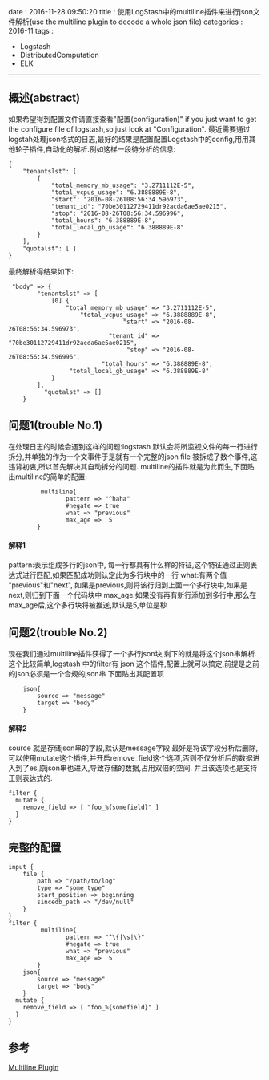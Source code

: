 date : 2016-11-28 09:50:20
title : 使用LogStash中的multiline插件来进行json文件解析(use the multiline plugin to decode a whole json file)
categories : 2016-11
tags : 
 - Logstash
 - DistributedComputation
 - ELK
---

## 概述(abstract)
如果希望得到配置文件请直接查看"配置(configuration)" if you just want to get the configure file of logstash,so just look at "Configuration".
最近需要通过logstah处理json格式的日志,最好的结果是配置配置Logstash中的config,用用其他轮子插件,自动化的解析.例如这样一段待分析的信息:
```
{
    "tenantslst": [
        {
            "total_memory_mb_usage": "3.2711112E-5",
            "total_vcpus_usage": "6.3888889E-8",
            "start": "2016-08-26T08:56:34.596973",
            "tenant_id": "70be30112729411dr92acda6ae5ae0215",
            "stop": "2016-08-26T08:56:34.596996",
            "total_hours": "6.388889E-8",
            "total_local_gb_usage": "6.388889E-8"
        }
    ],
    "quotalst": [ ]
}
```
最终解析得结果如下:
```
 "body" => {
        "tenantslst" => [
            [0] {
                "total_memory_mb_usage" => "3.2711112E-5",
                    "total_vcpus_usage" => "6.3888889E-8",
                                "start" => "2016-08-26T08:56:34.596973",
                            "tenant_id" => "70be30112729411dr92acda6ae5ae0215",
                                 "stop" => "2016-08-26T08:56:34.596996",
                          "total_hours" => "6.388889E-8",
                 "total_local_gb_usage" => "6.388889E-8"
            }
        ],
          "quotalst" => []
    }
```
## 问题1(trouble No.1)
在处理日志的时候会遇到这样的问题:logstash 默认会将所监视文件的每一行进行拆分,并单独的作为一个文事件于是就有一个完整的json file 被拆成了数个事件,这违背初衷,所以首先解决其自动拆分的问题.
multiline的插件就是为此而生,下面贴出multiline的简单的配置:
```
         multiline{
                pattern => "^haha"
                #negate => true
                what => "previous"
                max_age =>  5
        }

```

#### 解释1
pattern:表示组成多行的json中, 每一行都具有什么样的特征,这个特征通过正则表达式进行匹配,如果匹配成功则认定此为多行块中的一行
what:有两个值 "previous"和"next", 如果是previous,则将该行归到上面一个多行块中,如果是next,则归到下面一个代码块中
max_age:如果没有再有新行添加到多行中,那么在max_age后,这个多行块将被推送,默认是5,单位是秒

## 问题2(trouble No.2)
现在我们通过multiline插件获得了一个多行json块,剩下的就是将这个json串解析.
这个比较简单,logstash 中的filter有 json 这个插件,配置上就可以搞定,前提是之前的json必须是一个合规的json串
下面贴出其配置项
```
    json{
        source => "message"
        target => "body"
    }
```

#### 解释2
source 就是存储json串的字段,默认是message字段
最好是将该字段分析后删除,可以使用mutate这个插件,并开启remove_field这个选项,否则不仅分析后的数据进入到了es,原json串也进入,导致存储的数据,占用双倍的空间.
并且该选项也是支持正则表达式的.
```
filter {
  mutate {
    remove_field => [ "foo_%{somefield}" ]
  }
}
```

## 完整的配置

```
input {
    file {
        path => "/path/to/log"
        type => "some_type"
        start_position => beginning
        sincedb_path => "/dev/null"
    }
}
filter {
         multiline{
                pattern => "^\{|\s|\}"
                #negate => true
                what => "previous"
                max_age =>  5
        }
    json{
        source => "message"
        target => "body"
    }
  mutate {
    remove_field => [ "foo_%{somefield}" ]
  }
}
```

## 参考

[Multiline Plugin](https://www.elastic.co/guide/en/logstash/current/plugins-filters-multiline.html#plugins-filters-multiline)


 

